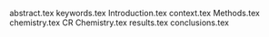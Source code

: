 abstract.tex
keywords.tex
Introduction.tex
context.tex
Methods.tex
chemistry.tex
CR Chemistry.tex
results.tex
conclusions.tex
